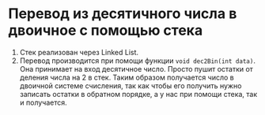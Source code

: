 # Перевод из десятичного числа в двоичное с помощью стека

1. Стек реализован через Linked List.
2. Перевод производится при помощи функции ```void dec2Bin(int data)```. Она принимает на вход десятичное число. Просто пушит остатки от деления числа на 2 в стек.
   Таким образом получается число в двоичной системе счисления, так как чтобы его получить нужно записать остатки в обратном порядке, а у нас при помощи стека, так
   и получается.
